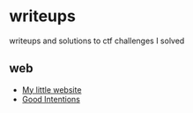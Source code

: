 # writeups
writeups and solutions to ctf challenges I solved

## web

- [My little website](./2022/csaw/my-little-website/writeup.md)
- [Good Intentions](./2022/csaw/good-intentions/writeup.md)